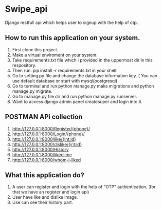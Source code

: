 # Swipe_api
 Django restfull api which helps user to signup with the help of otp.

## How to run this application on your system.

1) First clone this project.
2) Make a virtual enviroment on your system.
3) Take requirements.txt file which i provided in the uppermost dir in this respository.
4) Then run: pip install -r requirements.txt in your shell.
5) Go to setting.py file and change the database information key. ( You can use default database or start with mysql/postgresql)
6) Go to terminal and run python manage.py make migrations and python manage.py migrate.
7) Go to manage.py file dir and run python manage.py runserver.
8) Want to access django admin panel createsuper and login into it.


## POSTMAN APi collection

1) http://127.0.0.1:8000/Register/{phone}/
2) http://127.0.0.1:8000/Login/{phone}/
3) http://127.0.0.1:8000/like/{int:id}
4) http://127.0.0.1:8000/dislike/{int:id}
5) http://127.0.0.1:8000/History
6) http://127.0.0.1:8000/liked-me
7) http://127.0.0.1:8000/whom-i-liked 


## What this application do?

1) A user can register and login with the help of "OTP" authentication. (for that we have an register and login api)
2) User have like and dislike image.
3) Use can see their history part.
